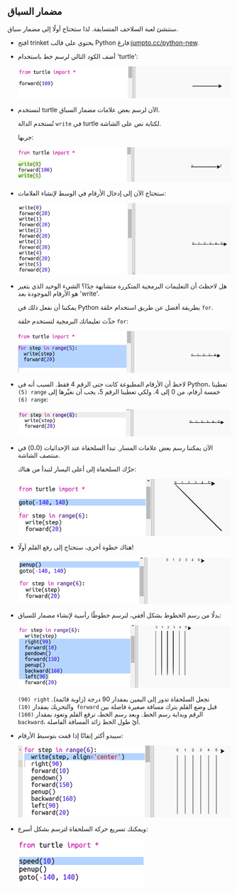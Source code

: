 ## مضمار السباق

ستنشئ لعبة السلاحف المتسابقة. لذا ستحتاج أولًا إلى مضمار سباق.

+ افتح trinket يحتوي على قالب Python فارغ:<a href="http://jumpto.cc/python-new" target="_blank">jumpto.cc/python-new</a>.

+ أضف الكود التالي لرسم خط باستخدام 'turtle':
    
    ![لقطة الشاشة](images/race-forward.png)

+ لنستخدم turtle الآن لرسم بعض علامات مضمار السباق.
    
    تُستخدم الدالة `write` في turtle لكتابة نص على الشاشة.
    
    جربها:
    
    ![لقطة الشاشة](images/race-markings1.png)

+ ستحتاج الآن إلى إدخال الأرقام في الوسط لإنشاء العلامات:
    
    ![لقطة الشاشة](images/race-markings2.png)

+ هل لاحظتَ أن التعليمات البرمجية المتكررة متشابهة جدًا؟ الشيء الوحيد الذي يتغير هو الأرقام الموجودة بعد 'write'.
    
    يمكننا أن نفعل ذلك في Python بطريقة أفضل عن طريق استخدام حلقة `for`.
    
    حدِّث تعليماتك البرمجية لتستخدم حلقة `for`:
    
    ![لقطة الشاشة](images/race-for.png)

+ لاحظ أن الأرقام المطبوعة كانت حتى الرقم 4 فقط. السبب أنه في Python، تعطينا `(‏5) range` خمسة أرقام، من 0 إلى 4. ولكي تعطينا الرقم 5، يجب أن نغيِّرها إلى `(‏6) range`:
    
    ![لقطة الشاشة](images/race-range.png)

+ الآن يمكننا رسم بعض علامات المسار. تبدأ السلحفاة عند الإحداثيات (0،0) في منتصف الشاشة.
    
    حرِّك السلحفاة إلى أعلى اليسار لتبدأ من هناك:
    
    ![لقطة الشاشة](images/race-goto.png)

+ هناك خطوة أخرى، ستحتاج إلى رفع القلم أولًا!
    
    ![لقطة الشاشة](images/race-penup.png)

+ بدلًا من رسم الخطوط بشكل أفقي، لنرسم خطوطًا رأسية لإنشاء مضمار للسباق:
    
    ![لقطة الشاشة](images/race-lines.png)
    
    `(‏90) right` تجعل السلحفاة تدور إلى اليمين بمقدار 90 درجة (زاوية قائمة). والتحريك بمقدار `(‏10) forward` قبل وضع القلم يترك مسافة صغيرة فاصلة بين الرقم وبداية رسم الخط. وبعد رسم الخط، ترفع القلم وتعود بمقدار `(‏160) backward`، أيْ طول الخط زائد المسافة الفاصلة.

+ سيبدو أكثر إتقانًا إذا قمت بتوسيط الأرقام:
    
    ![لقطة الشاشة](images/race-center.png)

+ ويمكنك تسريع حركة السلحفاة لترسم بشكل أسرع:
    
    ![لقطة الشاشة](images/race-speed.png)